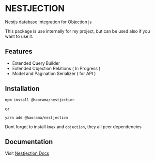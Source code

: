 # NESTJECTION

Nestjs database integration for Objection js

This package is use internally for my project, but can be used also if you want to use it.

## Features
- Extended Query Builder
- Extended Objection Relations ( In Progress )
- Model and Pagination Serializer ( for API )

## Installation
```
npm install @haorama/nestjection
```
or
```
yarn add @haorama/nestjection
```

Dont forget to install `knex` and `objection`, they all peer dependencies

## Documentation

Visit [Nestjection Docs](https://haorama.gitbook.io/nestjection)
